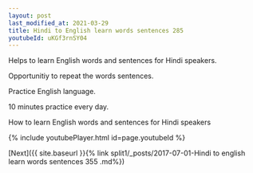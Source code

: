 ```yaml
---
layout: post
last_modified_at: 2021-03-29
title: Hindi to English learn words sentences 285 
youtubeId: uKGf3rnSY04
---
```

 
 
Helps to learn English words and sentences for Hindi speakers.

Opportunitiy to repeat the words sentences. 

Practice English language. 
 
10 minutes practice every day. 
 
How to learn English words and sentences for Hindi speakers 
 
{% include youtubePlayer.html id=page.youtubeId %}
 
 
[Next]({{ site.baseurl }}{% link  split1/_posts/2017-07-01-Hindi to english learn words sentences 355 .md%})
 
